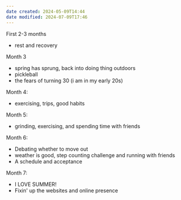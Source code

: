 ```yaml
---
date created: 2024-05-09T14:44
date modified: 2024-07-09T17:46
---
```


First 2-3 months

- rest and recovery

Month 3

- spring has sprung, back into doing thing outdoors
- pickleball
- the fears of turning 30 (i am in my early 20s)

Month 4: 

- exercising, trips, good habits

Month 5:

- grinding, exercising, and spending time with friends

Month 6: 

- Debating whether to move out
- weather is good, step counting challenge and running with friends
- A schedule and acceptance

Month 7: 

- I LOVE SUMMER!
- Fixin' up the websites and online presence